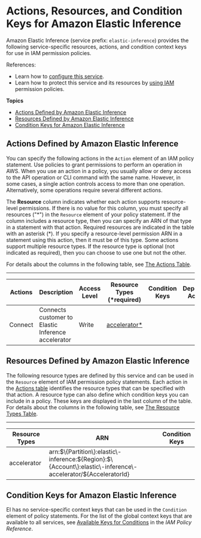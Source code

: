 # Actions, Resources, and Condition Keys for Amazon Elastic Inference<a name="list_amazonelasticinference"></a>

Amazon Elastic Inference \(service prefix: `elastic-inference`\) provides the following service\-specific resources, actions, and condition context keys for use in IAM permission policies\.

References:
+ Learn how to [configure this service](https://docs.aws.amazon.com/AWSEC2/latest/UserGuide/)\.
+ Learn how to protect this service and its resources by [using IAM](https://docs.aws.amazon.com/AWSEC2/latest/UserGuide/working-with-ei.html#ei-role-policy) permission policies\.

**Topics**
+ [Actions Defined by Amazon Elastic Inference](#amazonelasticinference-actions-as-permissions)
+ [Resources Defined by Amazon Elastic Inference](#amazonelasticinference-resources-for-iam-policies)
+ [Condition Keys for Amazon Elastic Inference](#amazonelasticinference-policy-keys)

## Actions Defined by Amazon Elastic Inference<a name="amazonelasticinference-actions-as-permissions"></a>

You can specify the following actions in the `Action` element of an IAM policy statement\. Use policies to grant permissions to perform an operation in AWS\. When you use an action in a policy, you usually allow or deny access to the API operation or CLI command with the same name\. However, in some cases, a single action controls access to more than one operation\. Alternatively, some operations require several different actions\.

The **Resource** column indicates whether each action supports resource\-level permissions\. If there is no value for this column, you must specify all resources \("\*"\) in the `Resource` element of your policy statement\. If the column includes a resource type, then you can specify an ARN of that type in a statement with that action\. Required resources are indicated in the table with an asterisk \(\*\)\. If you specify a resource\-level permission ARN in a statement using this action, then it must be of this type\. Some actions support multiple resource types\. If the resource type is optional \(not indicated as required\), then you can choose to use one but not the other\.

For details about the columns in the following table, see [The Actions Table](reference_policies_actions-resources-contextkeys.md#actions_table)\.


****  

| Actions | Description | Access Level | Resource Types \(\*required\) | Condition Keys | Dependent Actions | 
| --- | --- | --- | --- | --- | --- | 
|   Connect  | Connects customer to Elastic Inference accelerator | Write |   [ accelerator\* ](#amazonelasticinference-accelerator)   |  |  | 

## Resources Defined by Amazon Elastic Inference<a name="amazonelasticinference-resources-for-iam-policies"></a>

The following resource types are defined by this service and can be used in the `Resource` element of IAM permission policy statements\. Each action in the [Actions table](#amazonelasticinference-actions-as-permissions) identifies the resource types that can be specified with that action\. A resource type can also define which condition keys you can include in a policy\. These keys are displayed in the last column of the table\. For details about the columns in the following table, see [The Resource Types Table](reference_policies_actions-resources-contextkeys.md#resources_table)\.


****  

| Resource Types | ARN | Condition Keys | 
| --- | --- | --- | 
|   accelerator  |  arn:$\{Partition\}:elastic\-inference:$\{Region\}:$\{Account\}:elastic\-inference\-accelerator/$\{AcceleratorId\}  |  | 

## Condition Keys for Amazon Elastic Inference<a name="amazonelasticinference-policy-keys"></a>

EI has no service\-specific context keys that can be used in the `Condition` element of policy statements\. For the list of the global context keys that are available to all services, see [Available Keys for Conditions](reference_policies_condition-keys.html#AvailableKeys) in the *IAM Policy Reference*\.